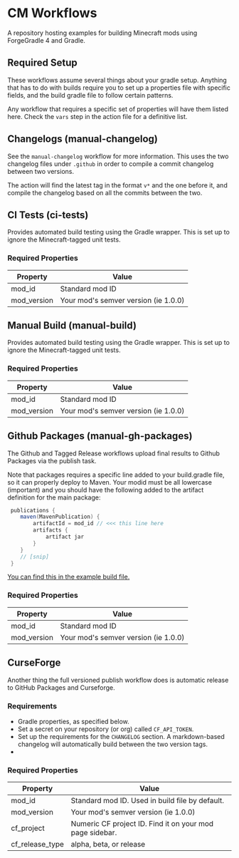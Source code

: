 # CM Workflows
A repository hosting examples for building Minecraft mods using ForgeGradle 4 and Gradle.

## Required Setup
These workflows assume several things about your gradle setup. Anything that has to do with builds require you to set up a properties file with specific fields, and the build gradle file to follow certain patterns.

Any workflow that requires a specific set of properties will have them listed here. Check the `vars` step in the action file for a definitive list.

## Changelogs (manual-changelog)
See the `manual-changelog` workflow for more information. This uses the two changelog files under `.github` in order to compile a commit changelog between two versions.

The action will find the latest tag in the format `v*` and the one before it, and compile the changelog based on all the commits between the two.

## CI Tests (ci-tests)
Provides automated build testing using the Gradle wrapper. This is set up to ignore the Minecraft-tagged unit tests.

### Required Properties
| Property | Value
| --- | ---
| mod_id | Standard mod ID
| mod_version | Your mod's semver version (ie 1.0.0)

## Manual Build (manual-build)
Provides automated build testing using the Gradle wrapper. This is set up to ignore the Minecraft-tagged unit tests.

### Required Properties
| Property | Value
| --- | ---
| mod_id | Standard mod ID
| mod_version | Your mod's semver version (ie 1.0.0)

## Github Packages (manual-gh-packages)
The Github and Tagged Release workflows upload final results to Github Packages via the publish task.

Note that packages requires a specific line added to your build.gradle file, so it can properly deploy to Maven. Your modid must be all lowercase (important) and you should have the following added to the artifact definition for the main package:

```gradle
 publications {
    maven(MavenPublication) {
        artifactId = mod_id // <<< this line here
        artifacts {
            artifact jar
        }
    }
    // [snip]
 }
```

[You can find this in the example build file.](https://github.com/CompactMods/workflows/blob/main/build.gradle#L231-L240)

### Required Properties
| Property | Value
| --- | ---
| mod_id | Standard mod ID
| mod_version | Your mod's semver version (ie 1.0.0)
## CurseForge
Another thing the full versioned publish workflow does is automatic release to GitHub Packages and Curseforge. 

### Requirements
- Gradle properties, as specified below.
- Set a secret on your repository (or org) called `CF_API_TOKEN`.
- Set up the requirements for the `CHANGELOG` section. A markdown-based changelog will automatically build between the two version tags.
- 
### Required Properties
| Property | Value
| --- | ---
| mod_id | Standard mod ID. Used in build file by default.
| mod_version | Your mod's semver version (ie 1.0.0)
| cf_project | Numeric CF project ID. Find it on your mod page sidebar.
| cf_release_type | alpha, beta, or release


